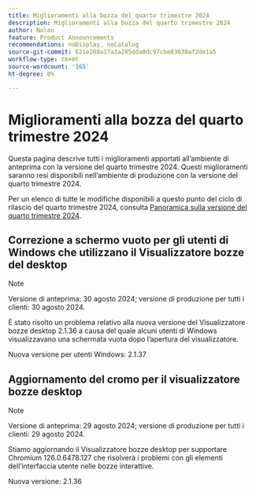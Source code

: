 ```yaml
---
title: Miglioramenti alla bozza del quarto trimestre 2024
description: Miglioramenti alla bozza del quarto trimestre 2024
author: Nolan
feature: Product Announcements
recommendations: noDisplay, noCatalog
source-git-commit: 621e208a17a3a285dda0dc97cbe83638af2de1a5
workflow-type: tm+mt
source-wordcount: '165'
ht-degree: 0%

---
```


# Miglioramenti alla bozza del quarto trimestre 2024

Questa pagina descrive tutti i miglioramenti apportati all’ambiente di anteprima con la versione del quarto trimestre 2024. Questi miglioramenti saranno resi disponibili nell’ambiente di produzione con la versione del quarto trimestre 2024.

Per un elenco di tutte le modifiche disponibili a questo punto del ciclo di rilascio del quarto trimestre 2024, consulta [Panoramica sulla versione del quarto trimestre 2024](/help/quicksilver/product-announcements/product-releases/24-q4-release-activity/24-q4-release-overview.md).

## Correzione a schermo vuoto per gli utenti di Windows che utilizzano il Visualizzatore bozze del desktop

>[!NOTE]
>
>Versione di anteprima: 30 agosto 2024; versione di produzione per tutti i clienti: 30 agosto 2024.

È stato risolto un problema relativo alla nuova versione del Visualizzatore bozze desktop 2.1.36 a causa del quale alcuni utenti di Windows visualizzavano una schermata vuota dopo l’apertura del visualizzatore.

Nuova versione per utenti Windows: 2.1.37


## Aggiornamento del cromo per il visualizzatore bozze desktop

>[!NOTE]
>
>Versione di anteprima: 29 agosto 2024; versione di produzione per tutti i clienti: 29 agosto 2024.

Stiamo aggiornando il Visualizzatore bozze desktop per supportare Chromium 126.0.6478.127 che risolverà i problemi con gli elementi dell’interfaccia utente nelle bozze interattive.

Nuova versione: 2.1.36


